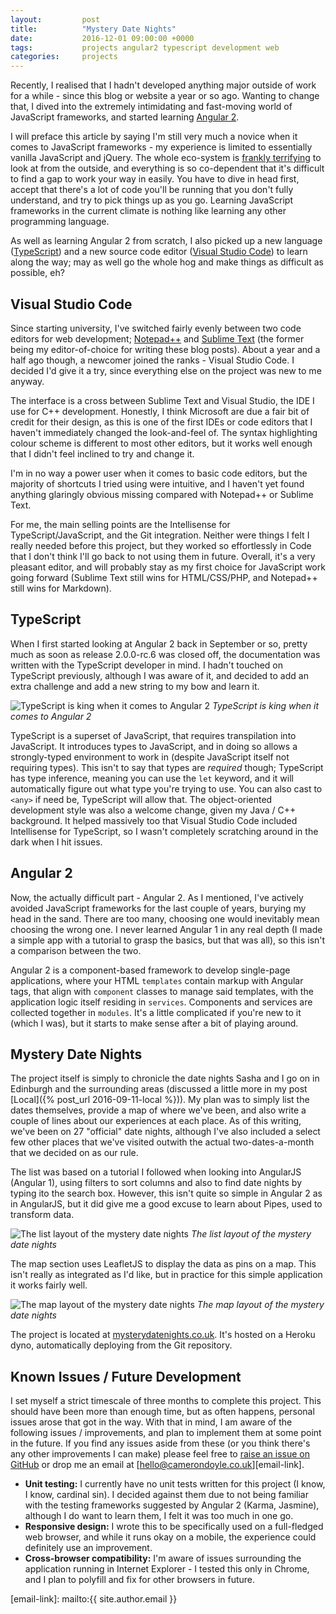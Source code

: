 ```yaml
---
layout:         post
title:          "Mystery Date Nights"
date:           2016-12-01 09:00:00 +0000
tags:           projects angular2 typescript development web
categories:     projects
---
```


Recently, I realised that I hadn't developed anything major outside of work for a while - since this blog or website a year or so ago. Wanting to change that, I dived into the extremely intimidating and fast-moving world of JavaScript frameworks, and started learning [Angular 2][angular-io].

<!-- Read More -->

I will preface this article by saying I'm still very much a novice when it comes to JavaScript frameworks - my experience is limited to essentially vanilla JavaScript and jQuery. The whole eco-system is [frankly terrifying][javascript-in-2016] to look at from the outside, and everything is so co-dependent that it's difficult to find a gap to work your way in easily. You have to dive in head first, accept that there's a lot of code you'll be running that you don't fully understand, and try to pick things up as you go. Learning JavaScript frameworks in the current climate is nothing like learning any other programming language.

As well as learning Angular 2 from scratch, I also picked up a new language ([TypeScript][typescript-language]) and a new source code editor ([Visual Studio Code][visual-studio-code]) to learn along the way; may as well go the whole hog and make things as difficult as possible, eh?

## Visual Studio Code 

Since starting university, I've switched fairly evenly between two code editors for web development; [Notepad++][notepad-plus-plus] and [Sublime Text][sublime-text] (the former being my editor-of-choice for writing these blog posts). About a year and a half ago though, a newcomer joined the ranks - Visual Studio Code. I decided I'd give it a try, since everything else on the project was new to me anyway.

The interface is a cross between Sublime Text and Visual Studio, the IDE I use for C++ development. Honestly, I think Microsoft are due a fair bit of credit for their design, as this is one of the first IDEs or code editors that I haven't immediately changed the look-and-feel of. The syntax highlighting colour scheme is different to most other editors, but it works well enough that I didn't feel inclined to try and change it.

I'm in no way a power user when it comes to basic code editors, but the majority of shortcuts I tried using were intuitive, and I haven't yet found anything glaringly obvious missing compared with Notepad++ or Sublime Text. 

For me, the main selling points are the Intellisense for TypeScript/JavaScript, and the Git integration. Neither were things I felt I really needed before this project, but they worked so effortlessly in Code that I don't think I'll go back to not using them in future. Overall, it's a very pleasant editor, and will probably stay as my first choice for JavaScript work going forward (Sublime Text still wins for HTML/CSS/PHP, and Notepad++ still wins for Markdown).

## TypeScript

When I first started looking at Angular 2 back in September or so, pretty much as soon as release 2.0.0-rc.6 was closed off, the documentation was written with the TypeScript developer in mind. I hadn't touched on TypeScript previously, although I was aware of it, and decided to add an extra challenge and add a new string to my bow and learn it.

![TypeScript is king when it comes to Angular 2]({{site.baseurl}}/assets/img/mystery-date-nights-angular-2-docs-typescript.jpg)
*TypeScript is king when it comes to Angular 2*

TypeScript is a superset of JavaScript, that requires transpilation into JavaScript. It introduces types to JavaScript, and in doing so allows a strongly-typed environment to work in (despite JavaScript itself not requiring types). This isn't to say that types are *required* though; TypeScript has type inference, meaning you can use the `let` keyword, and it will automatically figure out what type you're trying to use. You can also cast to `<any>` if need be, TypeScript will allow that. The object-oriented development style was also a welcome change, given my Java / C++ background. It helped massively too that Visual Studio Code included Intellisense for TypeScript, so I wasn't completely scratching around in the dark when I hit issues. 

## Angular 2

Now, the actually difficult part - Angular 2. As I mentioned, I've actively avoided JavaScript frameworks for the last couple of years, burying my head in the sand. There are too many, choosing one would inevitably mean choosing the wrong one. I never learned Angular 1 in any real depth (I made a simple app with a tutorial to grasp the basics, but that was all), so this isn't a comparison between the two.

Angular 2 is a component-based framework to develop single-page applications, where your HTML `templates` contain markup with Angular tags, that align with `component` classes to manage said templates, with the application logic itself residing in `services`. Components and services are collected together in `modules`. It's a little complicated if you're new to it (which I was), but it starts to make sense after a bit of playing around.

## Mystery Date Nights

The project itself is simply to chronicle the date nights Sasha and I go on in Edinburgh and the surrounding areas (discussed a little more in my post [Local]({% post_url 2016-09-11-local %})). My plan was to simply list the dates themselves, provide a map of where we've been, and also write a couple of lines about our experiences at each place. As of this writing, we've been on 27 "official" date nights, although I've also included a select few other places that we've visited outwith the actual two-dates-a-month that we decided on as our rule.

The list was based on a tutorial I followed when looking into AngularJS (Angular 1), using filters to sort columns and also to find date nights by typing ito the search box. However, this isn't quite so simple in Angular 2 as in AngularJS, but it did give me a good excuse to learn about Pipes, used to transform data. 

![The list layout of the mystery date nights]({{site.baseurl}}/assets/img/mystery-date-nights-list-screenshot.jpg)
*The list layout of the mystery date nights*

The map section uses LeafletJS to display the data as pins on a map. This isn't really as integrated as I'd like, but in practice for this simple application it works fairly well.

![The map layout of the mystery date nights]({{site.baseurl}}/assets/img/mystery-date-nights-map-screenshot.jpg)
*The map layout of the mystery date nights*

The project is located at [mysterydatenights.co.uk][mdn-url]. It's hosted on a Heroku dyno, automatically deploying from the Git repository.

## Known Issues / Future Development 

I set myself a strict timescale of three months to complete this project. This should have been more than enough time, but as often happens, personal issues arose that got in the way. With that in mind, I am aware of the following issues / improvements, and plan to implement them at some point in the future. If you find any issues aside from these (or you think there's any other improvements I can make) please feel free to [raise an issue on GitHub][github-issue] or drop me an email at [hello@camerondoyle.co.uk][email-link].

- **Unit testing:** I currently have no unit tests written for this project (I know, I know, cardinal sin). I decided against them due to not being familiar with the testing frameworks suggested by Angular 2 (Karma, Jasmine), although I do want to learn them, I felt it was too much in one go.
- **Responsive design:** I wrote this to be specifically used on a full-fledged web browser, and while it runs okay on a mobile, the experience could definitely use an improvement.
- **Cross-browser compatibility:** I'm aware of issues surrounding the application running in Internet Explorer - I tested this only in Chrome, and I plan to polyfill and fix for other browsers in future.

[angular-io]:           https://angular.io/
[javascript-in-2016]:   https://hackernoon.com/how-it-feels-to-learn-javascript-in-2016-d3a717dd577f#.ulc87z1gh
[typescript-language]:  https://www.typescriptlang.org/
[visual-studio-code]:   https://code.visualstudio.com/
[notepad-plus-plus]:    https://notepad-plus-plus.org/
[sublime-text]:         https://www.sublimetext.com/
[mdn-url]:              http://www.mysterydatenights.co.uk
[github-issue]:         https://github.com/CameronD17/mystery-date-nights/issues
[email-link]:           mailto:{{ site.author.email }}